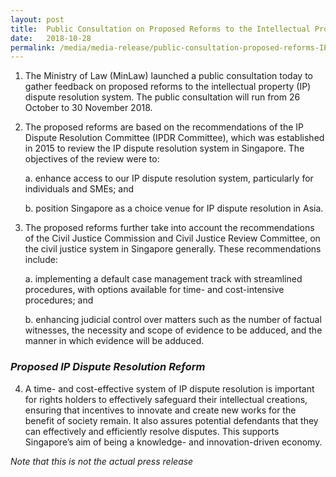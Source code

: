 ```yaml
---
layout: post
title:  Public Consultation on Proposed Reforms to the Intellectual Property Dispute Resolution System
date:   2018-10-28
permalink: /media/media-release/public-consultation-proposed-reforms-IP-dispute-resolution-system
---
```

1. The Ministry of Law (MinLaw) launched a public consultation today to gather feedback on proposed reforms to the intellectual property (IP) dispute resolution system. The public consultation will run from 26 October to 30 November 2018.

2. The proposed reforms are based on the recommendations of the IP Dispute Resolution Committee (IPDR Committee), which was established in 2015 to review the IP dispute resolution system in Singapore. The objectives of the review were to:

   a. enhance access to our IP dispute resolution system, particularly for individuals and SMEs; and

   b. position Singapore as a choice venue for IP dispute resolution in Asia.

3. The proposed reforms further take into account the recommendations of the Civil Justice Commission and Civil Justice Review Committee, on the civil justice system in Singapore generally. These recommendations include:

   a. implementing a default case management track with streamlined procedures, with options available for time- and cost-intensive procedures; and

   b. enhancing judicial control over matters such as the number of factual witnesses, the necessity and scope of evidence to be adduced, and the manner in which evidence will be adduced.

### *Proposed IP Dispute Resolution Reform* 

4. A time- and cost-effective system of IP dispute resolution is important for rights holders to effectively safeguard their intellectual creations, ensuring that incentives to innovate and create new works for the benefit of society remain. It also assures potential defendants that they can effectively and efficiently resolve disputes. This supports Singapore’s aim of being a knowledge- and innovation-driven economy.


*Note that this is not the actual press release*
